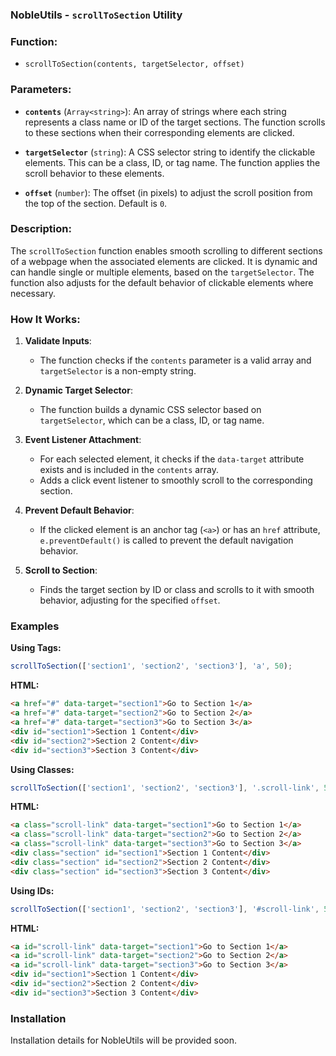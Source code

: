 ### NobleUtils - `scrollToSection` Utility

### Function: 
- `scrollToSection(contents, targetSelector, offset)`

### Parameters:

- **`contents`** (`Array<string>`): An array of strings where each string represents a class name or ID of the target sections. The function scrolls to these sections when their corresponding elements are clicked.

- **`targetSelector`** (`string`): A CSS selector string to identify the clickable elements. This can be a class, ID, or tag name. The function applies the scroll behavior to these elements.

- **`offset`** (`number`): The offset (in pixels) to adjust the scroll position from the top of the section. Default is `0`.

### Description:

The `scrollToSection` function enables smooth scrolling to different sections of a webpage when the associated elements are clicked. It is dynamic and can handle single or multiple elements, based on the `targetSelector`. The function also adjusts for the default behavior of clickable elements where necessary.

### How It Works:

1. **Validate Inputs**:
   - The function checks if the `contents` parameter is a valid array and `targetSelector` is a non-empty string.

2. **Dynamic Target Selector**:
   - The function builds a dynamic CSS selector based on `targetSelector`, which can be a class, ID, or tag name.

3. **Event Listener Attachment**:
   - For each selected element, it checks if the `data-target` attribute exists and is included in the `contents` array.
   - Adds a click event listener to smoothly scroll to the corresponding section.

4. **Prevent Default Behavior**:
   - If the clicked element is an anchor tag (`<a>`) or has an `href` attribute, `e.preventDefault()` is called to prevent the default navigation behavior.

5. **Scroll to Section**:
   - Finds the target section by ID or class and scrolls to it with smooth behavior, adjusting for the specified `offset`.

### Examples

**Using Tags:**
```javascript
scrollToSection(['section1', 'section2', 'section3'], 'a', 50);
```
**HTML:**
```html
<a href="#" data-target="section1">Go to Section 1</a>
<a href="#" data-target="section2">Go to Section 2</a>
<a href="#" data-target="section3">Go to Section 3</a>
<div id="section1">Section 1 Content</div>
<div id="section2">Section 2 Content</div>
<div id="section3">Section 3 Content</div>
```

**Using Classes:**
```javascript
scrollToSection(['section1', 'section2', 'section3'], '.scroll-link', 50);
```
**HTML:**
```html
<a class="scroll-link" data-target="section1">Go to Section 1</a>
<a class="scroll-link" data-target="section2">Go to Section 2</a>
<a class="scroll-link" data-target="section3">Go to Section 3</a>
<div class="section" id="section1">Section 1 Content</div>
<div class="section" id="section2">Section 2 Content</div>
<div class="section" id="section3">Section 3 Content</div>
```

**Using IDs:**
```javascript
scrollToSection(['section1', 'section2', 'section3'], '#scroll-link', 50);
```
**HTML:**
```html
<a id="scroll-link" data-target="section1">Go to Section 1</a>
<a id="scroll-link" data-target="section2">Go to Section 2</a>
<a id="scroll-link" data-target="section3">Go to Section 3</a>
<div id="section1">Section 1 Content</div>
<div id="section2">Section 2 Content</div>
<div id="section3">Section 3 Content</div>
```

### Installation

Installation details for NobleUtils will be provided soon.
